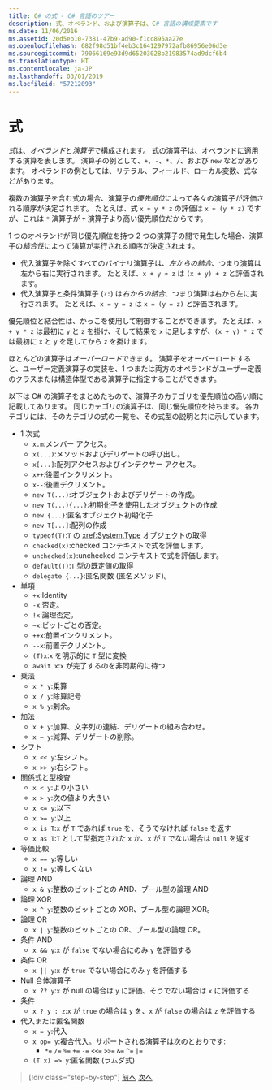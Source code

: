 ```yaml
---
title: C# の式 - C# 言語のツアー
description: 式、オペランド、および演算子は、C# 言語の構成要素です
ms.date: 11/06/2016
ms.assetid: 20d5eb10-7381-47b9-ad90-f1cc895aa27e
ms.openlocfilehash: 682f98d51bf4eb3c1641297972afb86956e06d3e
ms.sourcegitcommit: 79066169e93d9d65203028b21983574ad9dcf6b4
ms.translationtype: HT
ms.contentlocale: ja-JP
ms.lasthandoff: 03/01/2019
ms.locfileid: "57212093"
---
```

# <a name="expressions"></a>式

*式*は、*オペランド*と*演算子*で構成されます。 式の演算子は、オペランドに適用する演算を表します。 演算子の例として、`+`、`-`、`*`、`/`、および `new` などがあります。 オペランドの例としては、リテラル、フィールド、ローカル変数、式などがあります。

複数の演算子を含む式の場合、演算子の*優先順位*によって各々の演算子が評価される順序が決定されます。 たとえば、式 `x + y * z` の評価は `x + (y * z)` ですが、これは `*` 演算子が `+` 演算子より高い優先順位だからです。

1 つのオペランドが同じ優先順位を持つ 2 つの演算子の間で発生した場合、演算子の*結合性*によって演算が実行される順序が決定されます。

*   代入演算子を除くすべてのバイナリ演算子は、*左からの結合*、つまり演算は左から右に実行されます。 たとえば、`x + y + z` は `(x + y) + z` と評価されます。
*   代入演算子と条件演算子 (`?:`) は*右からの結合*、つまり演算は右から左に実行されます。 たとえば、`x = y = z` は `x = (y = z)` と評価されます。

優先順位と結合性は、かっこを使用して制御することができます。 たとえば、`x + y * z` は最初に `y` と `z` を掛け、そして結果を `x` に足しますが、`(x + y) * z` では最初に `x` と `y` を足してから `z` を掛けます。

ほとんどの演算子は*オーバーロード*できます。 演算子をオーバーロードすると、ユーザー定義演算子の実装を、1 つまたは両方のオペランドがユーザー定義のクラスまたは構造体型である演算子に指定することができます。

以下は C# の演算子をまとめたもので、演算子のカテゴリを優先順位の高い順に記載してあります。 同じカテゴリの演算子は、同じ優先順位を持ちます。 各カテゴリには、そのカテゴリの式の一覧を、その式型の説明と共に示しています。

* 1 次式
    - `x.m`:メンバー アクセス。
    - `x(...)`:メソッドおよびデリゲートの呼び出し。
    - `x[...]`:配列アクセスおよびインデクサー アクセス。
    - `x++`:後置インクリメント。
    - `x--`:後置デクリメント。
    - `new T(...)`:オブジェクトおよびデリゲートの作成。
    - `new T(...){...}`:初期化子を使用したオブジェクトの作成
    - `new {...}`:匿名オブジェクト初期化子
    - `new T[...]`:配列の作成
    - `typeof(T)`:`T` の <xref:System.Type> オブジェクトの取得
    - `checked(x)`:checked コンテキストで式を評価します。
    - `unchecked(x)`:unchecked コンテキストで式を評価します。
    - `default(T)`:`T` 型の既定値の取得
    - `delegate {...}`:匿名関数 (匿名メソッド)。
* 単項
    - `+x`:Identity
    - `-x`:否定。
    - `!x`:論理否定。
    - `~x`:ビットごとの否定。
    - `++x`:前置インクリメント。
    - `--x`:前置デクリメント。
    - `(T)x`:`x` を明示的に `T` 型に変換
    - `await x`:`x` が完了するのを非同期的に待つ
* 乗法
    - `x * y`:乗算
    - `x / y`:除算記号
    - `x % y`:剰余。
* 加法
    - `x + y`:加算、文字列の連結、デリゲートの組み合わせ。
    - `x – y`:減算、デリゲートの削除。
* シフト
    - `x << y`:左シフト。
    - `x >> y`:右シフト。
* 関係式と型検査
    - `x < y`:より小さい
    - `x > y`:次の値より大きい
    - `x <= y`:以下
    - `x >= y`:以上
    - `x is T`:`x` が `T` であれば `true` を、そうでなければ `false` を返す
    - `x as T`:`T` として型指定された `x` か、`x` が `T` でない場合は `null` を返す
* 等価比較
    - `x == y`:等しい
    - `x != y`:等しくない
* 論理 AND
    - `x & y`:整数のビットごとの AND、ブール型の論理 AND
* 論理 XOR
    - `x ^ y`:整数のビットごとの XOR、ブール型の論理 XOR。
* 論理 OR
    - `x | y`:整数のビットごとの OR、ブール型の論理 OR。
* 条件 AND
    - `x && y`:`x` が `false` でない場合にのみ `y` を評価する
* 条件 OR
    - `x || y`:`x` が `true` でない場合にのみ `y` を評価する
* Null 合体演算子
    - `x ?? y`:`x` が null の場合は `y` に評価、そうでない場合は `x` に評価する
* 条件
    - `x ? y : z`:`x` が `true` の場合は `y` を、`x` が `false` の場合は `z` を評価する
* 代入または匿名関数
    - `x = y`:代入
    - `x op= y`:複合代入。サポートされる演算子は次のとおりです:
        - `*=`   `/=`   `%=`   `+=`   `-=`   `<<=`   `>>=`   `&=`  `^=`  `|=`
    - `(T x) => y`:匿名関数 (ラムダ式)

> [!div class="step-by-step"]
> [前へ](types-and-variables.md)
> [次へ](statements.md)